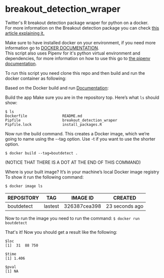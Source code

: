 # breakout_detection_wraper
Twitter's R breakout detection package wraper for python on a docker.  
For more information on the Breakout detection package you can check [this article explaining it.](https://blog.twitter.com/engineering/en_us/a/2014/breakout-detection-in-the-wild.html)

Make sure to have installed docker on your environment, if you need more information go to [DOCKER DOCUMENTATION](https://docs.docker.com/get-started/).  
This script also uses Pipenv for it's python virtual environment and dependencies, for more information on how to use this go to [the pipenv documentation](https://pipenv-fork.readthedocs.io/en/latest/).

To run this script you need clone this repo and then build and run the docker container as following:

Based on the Docker build and run [Documentation](https://docs.docker.com/get-started/part2/):

Build the app
Make sure you are in the repository top. Here’s what `ls` should show:

```
$ ls  
Dockerfile                README.md  
Pipfile                   breakout_detection_wraper  
Pipfile.lock              install_packages.R  
```

Now run the build command. This creates a Docker image, which we’re going to name using the --tag option. Use -t if you want to use the shorter option.

`$ docker build --tag=boutdetect . `

(NOTICE THAT THERE IS A DOT AT THE END OF THIS COMMAND)

Where is your built image? 
It’s in your machine’s local Docker image registry
To show it run the following command:

`$ docker image ls`

|   REPOSITORY  |     TAG     |   IMAGE ID    |      CREATED      | 
|---------------|-------------|---------------|--------------------
|  boutdetect   |   lastest   |  326387cea398 |   23 seconds ago  |

Now to run the image you need to run the command:
` $ docker run boutdetect `

That's it!
Now you should get a result like the following:

```
$loc  
[1]  31  88 750  
  
$time  
[1] 1.406  
  
$pval  
[1] NA  
```
